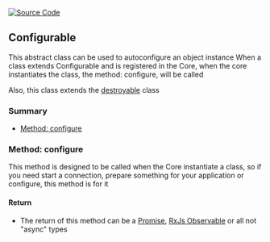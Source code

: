[![Source Code](https://img.shields.io/badge/Source%20Code-black?logo=TypeScript&style=for-the-badge)](src/main/core/shared/abstract/configurable.ts)

## Configurable

This abstract class can be used to autoconfigure an object instance
When a class extends Configurable and is registered in the Core,
when the core instantiates the class, the method: configure, will be called

Also, this class extends the [destroyable](documentation/the-way/core/shared/abstract/destroyable.md) class

### Summary

- [Method: configure](#method-configure)

### Method: configure

This method is designed to be called when the Core instantiate a class,
so if you need start a connection, prepare something for your application or configure, this method is for it

#### Return

- The return of this method can be a [Promise](https://developer.mozilla.org/en-US/docs/Web/JavaScript/Reference/Global_Objects/Promise), [RxJs Observable](https://rxjs.dev/api/index/class/Observabl) or all not "async" types